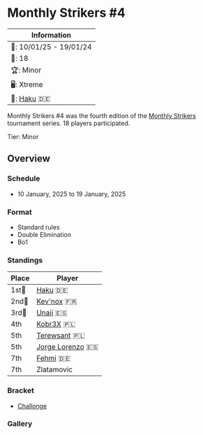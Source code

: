 # Monthly Strikers #4 

|Information|
|-|
|:calendar:: 10/01/25 - 19/01/24|
|:busts_in_silhouette:: 18|
|:trophy:: Minor|
|:desktop_computer:: Xtreme|
|:1st_place_medal:: [Haku](../../players/german/haku.md) :de:|

Monthly Strikers #4 was the fourth edition of the [Monthly Strikers](monthlymain.md) tournament series.
18 players participated. 

Tier: Minor

## Overview

### Schedule
- 10 January, 2025 to 19 January, 2025

### Format
- Standard rules
- Double Elimination
- Bo1

### Standings

|Place|Player|
|-|-|
|1st:1st_place_medal:|[Haku](../../players/german/haku.md) :de:|
|2nd:2nd_place_medal:|[Kev'nox](../../players/french/kevnox.md) :fr:|
|3rd:3rd_place_medal:|[Unaii](../../players/spanish/unaii.md) :es:|
|4th|[Kobr3X](../../players/polish/kobr3x.md) :poland:|
|5th|[Terewsant](../../players/polish/terewsant.md) :poland:|
|5th|[Jorge Lorenzo](../../players/spanish/jorge.md) :es:|
|7th|[Fehmi](../../players/german/fehmi.md) :de:|
|7th|Zlatamovic|

### Bracket

- [Challonge](https://challonge.com/2s1fpevt)

### Gallery